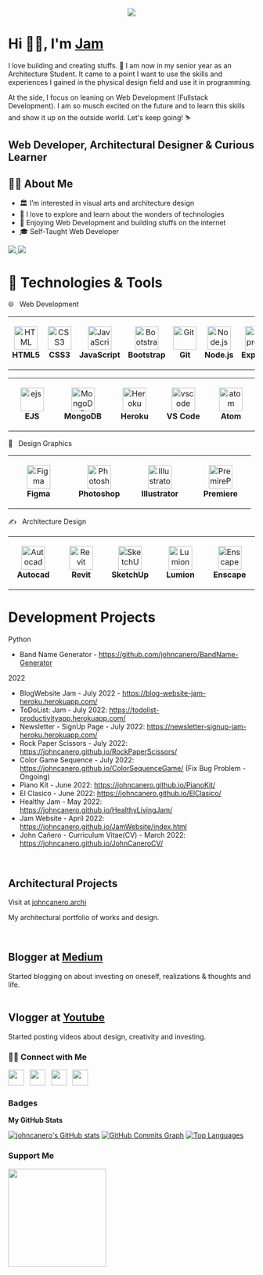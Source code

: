 <!--
**johncanero/JohnCanero** is a ✨ _special_ ✨ repository because its `README.md` (this file) appears on your GitHub profile.
Here are some ideas to get you started:
-->

<h1 align="center">
  <a href="https://git.io/typing-svg">
    <img src="https://readme-typing-svg.herokuapp.com?font=roboto&duration=5500&center=true&vCenter=true&width=500&lines=Hi+there!%2C+I'm+Jam;Nice+to+meet+you!+%3A)&size=30">
  </a>
</h1>

# Hi 👋🏽, I'm [Jam](https://johncanero.github.io/JamWebsite/)

I love building and creating stuffs. 💛 I am now in my senior year as an Architecture Student. It came to a point I want to use the skills and experiences I gained in the physical design field and use it in programming. 

At the side, I focus on leaning on Web Development (Fullstack Development). I am so musch excited on the future and to learn this skills and show it up on the outside world. Let's keep going! ⛷️

Web Developer, Architectural Designer & Curious Learner
-----------------------------

<h2> 👩‍💻 About Me </h2>

- 🏛️ I’m interested in visual arts and architecture design
- 🌱 I love to explore and learn about the wonders of technologies
- 💞️ Enjoying Web Development and building stuffs on the internet
- 🎓 Self-Taught Web Developer

<a href="https://www.twitter.com/johncaneroo" target="_blank" rel="noreferrer">
<img src="https://img.shields.io/twitter/follow/johncaneroo?logo=twitter&style=for-the-badge&color=0891b2&labelColor=1c1917"/>
</a>

<a href="https://www.github.com/johncanero" target="_blank" rel="noreferrer">
<img src="https://img.shields.io/github/followers/johncanero?logo=github&style=for-the-badge&color=0891b2&labelColor=1c1917"/>
</a>


# 🔧 Technologies & Tools
🌐 &nbsp; Web Development

<table>
  <tr>
    <td align="center" height="108" width="108">
      <img
        src="https://cdn.jsdelivr.net/gh/devicons/devicon/icons/html5/html5-plain.svg"
        width="48"
        height="48"
        alt="HTML"
      />
      <br /><strong>HTML5</strong>
    </td>
     <td align="center" height="108" width="108">
      <img
        src="https://cdn.jsdelivr.net/gh/devicons/devicon/icons/css3/css3-plain.svg"
        width="48"
        height="48"
        alt="CSS3"
      />
      <br /><strong>CSS3</strong>
    </td>
    <td align="center" height="108" width="108">
      <img
        src="https://cdn.jsdelivr.net/gh/devicons/devicon/icons/javascript/javascript-plain.svg"
        width="48"
        height="48"
        alt="JavaScript"
      />
      <br /><strong>JavaScript</strong>
    </td>
        <td align="center" height="108" width="108">
      <img
        src="https://cdn.jsdelivr.net/gh/devicons/devicon/icons/bootstrap/bootstrap-plain.svg"
        width="48"
        height="48"
        alt="Bootstrap"
      />
      <br /><strong>Bootstrap</strong>
    </td>
      <td align="center" height="108" width="108">
      <img
        src="https://cdn.jsdelivr.net/gh/devicons/devicon/icons/git/git-original.svg"
        width="48"
        height="48"
        alt="Git"
      />
      <br /><strong>Git</strong>
    </td>
     <td align="center" height="108" width="108">
      <img
        src="https://cdn.jsdelivr.net/gh/devicons/devicon/icons/nodejs/nodejs-original.svg"
        width="48"
        height="48"
        alt="Node.js"
      />
      <br /><strong>Node.js</strong>
    </td>
    <td align="center" height="108" width="108">
      <img
        src="https://cdn.jsdelivr.net/gh/devicons/devicon/icons/express/express-original.svg"
        width="48"
        height="48"
        alt="Express"
      />
      <br /><strong>Express</strong>
    </td>
    <td align="center" height="108" width="108">
      <img
        src="https://cdn.jsdelivr.net/gh/devicons/devicon/icons/npm/npm-original-wordmark.svg"
        width="48"
        height="48"
        alt="Npm"
      />
      <br /><strong>Npm</strong>
    </td>
   </tr>
 </table>
 
 <table>
   <tr>
       <td align="center" height="108" width="108">
      <img
        src="https://progsoft.net/images/ejs-icon-bccf3f017751a71ee75c69021ee1020fc0d9067e.jpg"
        width="48"
        height="48"
        alt="ejs"
      />
      <br /><strong>EJS</strong>
    </td>  
      <td align="center" height="108" width="108">
      <img
        src="https://cdn.jsdelivr.net/gh/devicons/devicon/icons/mongodb/mongodb-original.svg"
        width="48"
        height="48"
        alt="MongoDB"
      />
      <br /><strong>MongoDB</strong>
    </td>
     <td align="center" height="108" width="108">
      <img
        src="https://cdn.jsdelivr.net/gh/devicons/devicon/icons/heroku/heroku-original.svg"
        width="48"
        height="48"
        alt="Heroku"
      />
     <br /><strong>Heroku</strong>
    </td>  
      <td align="center" height="108" width="108">
      <img
        src="https://cdn.jsdelivr.net/gh/devicons/devicon/icons/vscode/vscode-original.svg"
        width="48"
        height="48"
        alt="vscode"
      />
      <br /><strong>VS Code</strong>
    </td>
      <td align="center" height="108" width="108">
      <img
        src="https://cdn.jsdelivr.net/gh/devicons/devicon/icons/atom/atom-original.svg"
        width="48"
        height="48"
        alt="atom"
      />
      <br /><strong>Atom</strong>
    </td>
   </tr>
 </table>



📇 &nbsp; Design Graphics

<table>
  <tr>
      <td align="center" height="108" width="108">
      <img
        src="https://cdn.jsdelivr.net/gh/devicons/devicon/icons/figma/figma-original.svg"
        width="48"
        height="48"
        alt="Figma"
      />
      <br/><strong>Figma</strong>
    </td>
     <td align="center" height="108" width="108">
      <img
        src="https://cdn.jsdelivr.net/gh/devicons/devicon/icons/photoshop/photoshop-line.svg"
        width="48"
        height="48"
        alt="Photoshop"
      />
      <br /><strong>Photoshop</strong>
    </td>
    <td align="center" height="108" width="108">
      <img
        src="https://cdn.jsdelivr.net/gh/devicons/devicon/icons/illustrator/illustrator-line.svg"
        width="48"
        height="48"
        alt="Illustrator"
      />
      <br /><strong>Illustrator</strong>
    </td>
       <td align="center" height="108" width="108">
      <img
        src="https://cdn.jsdelivr.net/gh/devicons/devicon/icons/premierepro/premierepro-original.svg"
        width="48"
        height="48"
        alt="PremirePro"
      />
      <br /><strong>Premiere</strong>
    </td>
  </tr>
</table>

✍️ &nbsp; Architecture Design 

<table>
 <tr>
     <td align="center" height="108" width="108">
      <img
        src="https://hlc.so/wp-content/uploads/2020/04/autocad-d1d797239b.png"
        width="48"
        height="48"
        alt="Autocad"
      />
      <br/><strong>Autocad</strong>
    </td>
     <td align="center" height="108" width="108">
      <img
        src="https://w7.pngwing.com/pngs/161/856/png-transparent-autodesk-revit-architecture-building-information-modeling-computer-software-design-angle-text-logo-thumbnail.png"
        width="48"
        height="48"
        alt="Revit"
      />
      <br/><strong>Revit</strong>
    </td>
     <td align="center" height="108" width="108">
      <img
        src="https://seeklogo.com/images/S/sketchup-logo-5248E6166E-seeklogo.com.png"
        width="48"
        height="48"
        alt="SketchUp"
      />
      <br/><strong>SketchUp</strong>
    </td>
    <td align="center" height="108" width="108">
      <img
        src="https://seeklogo.com/images/L/lumion-3d-logo-948AF388BD-seeklogo.com.png"
        width="48"
        height="48"
        alt="Lumion"
      />
      <br/><strong>Lumion</strong>
    </td>
       <td align="center" height="108" width="108">
      <img
        src="https://gbdmagazine.com/wp-content/uploads/2022/04/Final_Enscape_Logo-Icon.png"
        width="48"
        height="48"
        alt="Enscape"
      />
      <br/><strong>Enscape</strong>
    </td>

 </tr>
 </table>



<!-- https://github.com/devicons/devicon/tree/master/icons -->


<h1> Development Projects </h1>

Python 
 - Band Name Generator - https://github.com/johncanero/BandName-Generator 


2022
 - BlogWebsite Jam - July 2022 - https://blog-website-jam-heroku.herokuapp.com/ 
 - ToDoList: Jam - July 2022: https://todolist-productivityapp.herokuapp.com/
 - Newsletter - SignUp Page - July 2022: https://newsletter-signup-jam-heroku.herokuapp.com/
 - Rock Paper Scissors - July 2022: https://johncanero.github.io/RockPaperScissors/ 
 - Color Game Sequence - July 2022: https://johncanero.github.io/ColorSequenceGame/ (Fix Bug Problem - Ongoing)
 - Piano Kit - June 2022: https://johncanero.github.io/PianoKit/
 - El Clasico - June 2022: https://johncanero.github.io/ElClasico/
 - Healthy Jam - May 2022: https://johncanero.github.io/HealthyLivingJam/
 -  Jam Website - April 2022: https://johncanero.github.io/JamWebsite/index.html 
 - John Cañero - Curriculum Vitae(CV) - March 2022: https://johncanero.github.io/JohnCaneroCV/ 

<br/>
<h2>Architectural Projects</h2>
  Visit at <a href="https://www.instagram.com/johncanero.archi/">johncanero.archi</a> 

  My architectural portfolio of works and design.
<br/>

<br/>
<h2> Blogger at <a href="https://medium.com/@johncanero">Medium</a> </h2>
 Started blogging on about investing on oneself, realizations & thoughts and life. 
<br/>

<br/>
<h2> Vlogger at <a href="https://www.youtube.com/channel/UCc5-wuapiL6SGf1eTpiWEkg">Youtube</a> </h2>
 Started posting videos about design, creativity and investing. 
<br/>


<h3> 🤝🏻 Connect with Me </h3>
<p align="left">
<a href="https://www.github.com/johncanero" target="_blank" rel="noreferrer"><img src="https://raw.githubusercontent.com/danielcranney/readme-generator/main/public/icons/socials/github-dark.svg" width="32" height="32" /></a> &nbsp;
<a href="https://www.linkedin.com/in/johncanero/" target="_blank" rel="noreferrer"><img src="https://raw.githubusercontent.com/danielcranney/readme-generator/main/public/icons/socials/linkedin.svg" width="32" height="32" /></a> &nbsp;
<a href="http://www.instagram.com/johncanero" target="_blank" rel="noreferrer"><img src="https://raw.githubusercontent.com/danielcranney/readme-generator/main/public/icons/socials/instagram.svg" width="32" height="32" /></a>  &nbsp;
<a href="https://www.twitter.com/johncaneroo" target="_blank" rel="noreferrer"><img src="https://raw.githubusercontent.com/danielcranney/readme-generator/main/public/icons/socials/twitter.svg" width="32" height="32" /></a>
</p>


### Badges

<b>My GitHub Stats</b>

<a href="http://www.github.com/johncanero"><img src="https://github-readme-stats.vercel.app/api?username=johncanero&show_icons=true&hide=&count_private=true&title_color=0891b2&text_color=ffffff&icon_color=0891b2&bg_color=1c1917&hide_border=true&show_icons=true" alt="johncanero's GitHub stats" /></a>
<a href="http://www.github.com/johncanero"><img src="https://activity-graph.herokuapp.com/graph?username=johncanero&bg_color=1c1917&color=ffffff&line=0891b2&point=ffffff&area_color=1c1917&area=true&hide_border=true&custom_title=GitHub%20Commits%20Graph" alt="GitHub Commits Graph" /></a>
<a href="https://github.com/johncanero" align="left"><img src="https://github-readme-stats.vercel.app/api/top-langs/?username=johncanero&langs_count=10&title_color=0891b2&text_color=ffffff&icon_color=0891b2&bg_color=1c1917&hide_border=true&locale=en&custom_title=Top%20%Languages" alt="Top Languages" /></a>



### Support Me
<a href="https://www.buymeacoffee.com/johncanero"><img src="https://cdn.buymeacoffee.com/buttons/v2/default-yellow.png" width="200" /></a>



<!-- Inspired by README.md of https://github.com/danielcranney --!>



